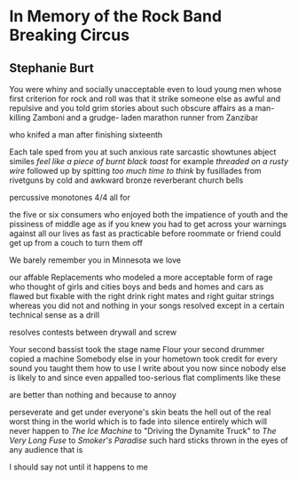 # In Memory of the Rock Band Breaking Circus
## Stephanie Burt
You were whiny and socially unacceptable even
to loud young men whose first criterion
for rock and roll was that it strike someone else
as awful and repulsive and you told
grim stories about such obscure affairs
as a man-killing Zamboni and a grudge-
laden marathon runner from Zanzibar

who knifed a man after finishing sixteenth

Each tale sped from you at such anxious rate
sarcastic showtunes abject similes
 _feel like a piece of burnt black toast_
for example _threaded on a rusty wire_ followed
up by spitting _too much time to think_
by fusillades from rivetguns by cold
and awkward bronze reverberant church bells

percussive monotones 4/4 all for

the five or six consumers who enjoyed
both the impatience of youth
and the pissiness of middle age
as if you knew you had to get across
your warnings against all our lives as fast
as practicable before roommate or friend
could get up from a couch to turn them off

We barely remember you in Minnesota we love

our affable Replacements who modeled a more
acceptable form of rage who thought of girls
and cities boys and beds and homes and cars
as flawed but fixable with the right drink
right mates and right guitar strings whereas you
did not and nothing in your songs resolved
except in a certain technical sense as a drill

resolves contests between drywall and screw

Your second bassist took the stage name Flour
your second drummer copied a machine
Somebody else in your hometown took credit
for every sound you taught them how to use
I write about you now since nobody else
is likely to and since even appalled
too-serious flat compliments like these

are better than nothing and because to annoy

perseverate and get under everyone's skin
beats the hell out of the real worst thing in the world
which is to fade into silence entirely which
will never happen to _The Ice Machine_
to "Driving the Dynamite Truck" to _The Very Long Fuse_
to _Smoker's Paradise_ such hard sticks thrown
in the eyes of any audience that is

I should say not until it happens to me
